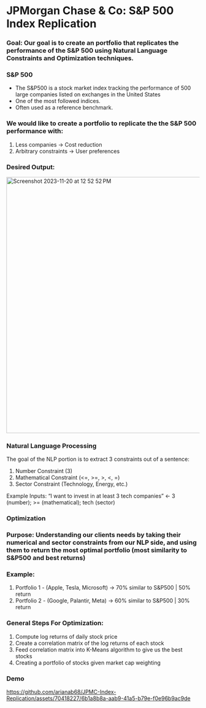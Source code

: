 # JPMorgan Chase & Co: S&P 500 Index Replication

### Goal: Our goal is to create an portfolio that replicates the performance of the S&P 500 using Natural Language Constraints and Optimization techniques.

### S&P 500
- The S&P500 is a stock market index tracking the performance of 500 large companies listed on exchanges in the United States
- One of the most followed indices. 
- Often used as a reference benchmark.

### We would like to create a portfolio to replicate the  the S&P 500 performance  with:
1. Less companies -> Cost reduction
2. Arbitrary constraints -> User preferences

### Desired Output:

<img width="668" alt="Screenshot 2023-11-20 at 12 52 52 PM" src="https://github.com/arianab68/JPMC-Index-Replication/assets/70418227/dce20e82-8753-4650-ada3-4c57f1f834e9">

### Natural Language Processing 

The goal of the NLP portion is to extract 3 constraints out of a sentence:
1. Number Constraint (3)
2. Mathematical Constraint (<=, >=, >, <, =)
3. Sector Constraint (Technology, Energy, etc.)

Example Inputs:
“I want to invest in at least 3 tech companies”  <- 3 (number); >= (mathematical); tech (sector)

### Optimization

### Purpose: Understanding our clients needs by taking their numerical and sector constraints from our NLP side, and using them to return the most optimal portfolio (most similarity to S&P500 and best returns)
### Example: 

1. Portfolio 1 - (Apple, Tesla, Microsoft) → 70% similar to S&P500 | 50% return
2. Portfolio 2 - (Google, Palantir, Meta) → 60% similar to S&P500 | 30% return

### General Steps For Optimization:
1. Compute log returns of daily stock price
2. Create a correlation matrix of the log returns of each stock
3. Feed correlation matrix into K-Means algorithm to give us the best stocks 
4. Creating a portfolio of stocks given market cap weighting 

### Demo

https://github.com/arianab68/JPMC-Index-Replication/assets/70418227/6b1a8b8a-aab9-41a5-b79e-f0e96b9ac9de







